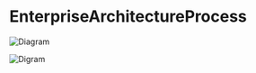 # EnterpriseArchitectureProcess

![Diagram](http://jrllamocap.github.io/EnterpriseArchitectureProcess/EA.drawio)

![Digram](https://viewer.diagrams.net/?highlight=0000ff&nav=1&title=EA.drawio#R7L1Zt6tIjjD6a%2FKxezFjHpmNmWfjl7uYwczz8Osv7H3G7cyq7K6sPNXf2j5n20hEiEChUEgKBfwG09XK936byU0Ul79BQLT%2BBjO%2FQRCEQtBv538g2t4xIAZ%2BwaR9Hn3BfUeY%2BR5%2FQQJfsFMexcNPBcemKce8%2FRkZNnUdh%2BNPOL%2Fvm%2BXnYklT%2FnzV1k%2FjF4QZ%2BuUr1s2jMfuCBQHg%2B4lrnKfZl0tf0C8nKv9r4S%2BIIfOjZvkBBbO%2FwXTfNOP7UbXScXly7ytf3utxf3D2W8P6uB7%2FTIWHbO7joG7y4Bc0bVK7Rzf%2FBb9Tmf1y%2BnLD5MM22C8tHrevbOibqY7ikxL4G0wtWT7GZuuH59nl6PkDl41V%2BeV02%2BT1%2BMZ3lDr%2BH82igf8GIPQ39CBFf8e8IPCPGPAj%2FEIEfEG8EIE%2Bwi9EXhEvROCP8Esd%2BAXxQgT5CL8QQV4QL0Re4Bci6AvihQj2EX4hgr0gXojgH%2BEXIq9VXjCXj%2FALkcsL4oUI8RF%2BIUK8IH4k8iadB%2FZHzAsC%2F4gBP8IvRMAXxAsR6CP8QuQV8UIE%2Fgi%2F1IFfEC9EkI%2FwCxHkBfFC5AV%2BIYK%2BIF6IYB%2FhFyLYC%2BKFCP4RfiHyWuUFc%2FkIvxC5vCBeiBAf4RcixAviA5E3UftJh37BvCDwjxjwI%2FxCBHxBvBCBPsIvRF4RL0Tgj%2FBLHfgF8UIE%2BQi%2FEEFeEC9EXuAXIugL4oUI9hF%2BIYK9IF6I4B%2FhFyKvVV4wl4%2FwC5HLC%2BKFCPERfiFCvCB%2BR4eCP2JeEPhHDPgRfiECviBeiEAf4Rcir4gXIvBH%2BKUO%2FIJ4IYJ8hF%2BIIC%2BIFyIv8AsR9AXxQgT7CL8QwV4QL0Twj%2FALkdcqL5jLR%2FiFyOUF8UKE%2BAi%2FECFeEN%2BJHP9hao77MT8se7LM0%2FqwTsfmtFuTph7NL4buabwOY98UMd2UTf9m%2BsLY2%2BcsmZflD%2FgEPf99ofAD%2Fv3zlfK7QwPiB%2FzF1D5aEa9%2FaMOD3zyDw6eKmyoe%2B%2B0o8qUC%2FNW7%2BOJO%2FRfxBV6%2B%2BybwV9ck%2B8EtAS9fkP4Xfyj9Rvu7y3AcfPEa%2FgceBPLiK8TR4UF9AZt%2BzJq0qf2S%2FY6lvnsTwAF9LyM1Z5e8dcMzHsftC%2Ff8aWx%2B9jDiNR%2FvZ%2FW3AfYOez%2BcY9YvtN%2BA7StQHzd8%2FxHw3mng6FfE94pv0NeaP3QlBH7ryvNG%2F3FHHnxppj6M%2FwH%2FLl%2BcWr9P4%2FEflDtE6Hclo49Lf8znnxvyl%2Fcy%2Bot7%2BV%2FuY%2FT%2FRB9ffmUfYy%2BxgIOuH%2Fmj%2F4s7H%2F9xiAP%2Fu%2B7%2FJ50f%2BUP2Lbzx%2B4r7b5UECP6VkoD%2Fyg4Hf%2Bzs%2F0b%2F3u7Gfk13I38w7f893X15Gfh8Pl6n4DMK%2BBkF%2FIwCfkYBP2I%2Bo4CfUcDfPqOAn1HAzyjgZxTwuw79vxkFrPIoenNg%2FpZA4A%2BRhX8pEIj8HAcEsdc44LeQ349xwK%2Fl%2FnIfgvgVLuNHR%2F27O%2FhjTO9b1OAfOIR%2Foc%2F3NcHlPzyi9zXB5sfUj%2Fo3Gv6NBMt8yIczaSd%2B%2B2rjo5fqMD%2Ba8EvjQP%2BDKNABaHGfH5yK%2B4%2BhAvA%2FMzL0p8UG%2FrViA76IzTXue7%2FKjzv2jxPT4EfHL1Ye90AF%2FXGUnkcHS86zTO6nR%2BFTlABK%2B6Xy9FOYCf7w%2BfXi9RdHov60eCH%2FauTxrSp5iMT2Q4EvwaDvlLUT8X0%2BI%2BAPExqCfhDVd4rfBfdb0%2F4FWYZeZNkkX2RyyPz2PJyqkgzHc3L%2FZkNIfhCXWjPkY96ctkTQjGNT%2FeFS4w9S2ExjmdeHdfE1a%2FGPVyD%2BJTvhha%2F47y0Y%2Fo12Agj%2F2knkr1gvRH%2FhUhKI%2F8lx%2FEeC8TdNE796Wfhf7uT%2F0aLwX24M%2FOle%2FrXGwC9eFobxv2Aw%2F1%2Fo5V%2B6Lgxiv7iX%2F%2B19%2FAZ9tOj%2BIzqe%2BKUdj7%2FYR0bcnuZO0%2BfNccI5bf5Xr%2FBzmfAj%2FLlM%2BLlM%2BBH%2BXCb8XCb8XCb8XCb8XCb8QYd%2BLhN%2BLhN%2BLhP%2BZeE%2F%2BOvm4y%2Fhv2%2Frhj%2BE%2F6Df2y%2Fwtdxf71O8Jhv%2B7FNozTD%2B16dj8elY%2FPbpWHw6Fp%2BOxadj8R3z6Vh8OhafjsWnY%2FHpWPynORbY1ySCX%2BdY%2FJIMxP%2BQFad%2FvpCE%2FIsLSb%2BftoN9yEP9JhZfSbwvhX2p9aGH%2F4IMnm%2FP1vpP2KmI%2F3v2Kv7di5N%2FXqawX7k4%2BZXwD4EEjiWtz5jBZ8zgM2bwGTP4iPmMGXzGDH77jBl8xgw%2BYwafMYPvOvQzZvD3xQzQDzED%2BOsWtB83LX4t87fEDCDoP8h9%2FIfO49%2B1Cw2C%2F6Tzd2qUX%2Bj8vT63%2BqUnv%2B7byau3R3z%2F2AP%2Fy%2F07b5TIof2%2BY%2BcL7eMa6XEfYZkfPB%2BPIz72%2B%2F8PhC7r8fffbZ3%2BewbUt4ekf30a4O8E4dDfGU%2F%2Fts09EPLSLecmvx93%2FX3spDeF9fXJ6tDP3fS1B6s1PZ8u%2F99J2SxhdnD4v8e4r%2FLaf9%2BN9Xs%2B%2Fb%2Fh2Yv4x1yKy%2B%2BoL%2FBvVV%2Fo%2FxX19VfumPxT8bCf9OVfqR%2Bxvyvg%2Bq9Jxuuz%2FGTm%2F6XBB%2F9OItPfPPheN0d8xh8%2F44%2Bf8cfP%2BONn%2FPEz%2FvgN8xl%2F%2FIw%2FfsYfP%2BOPn%2FHH%2F7j44%2B88C%2BVvjj%2B%2Bbob49CE%2BfYhPH%2BLTh%2Fj0IT59iG%2BYTx%2Fi04f49CE%2BfYhPH%2BI%2FzYdAvq7B%2FTofgvina64fn8Uq%2BXU0hOfyzv%2FhFaGXniCgP7ci9G9b%2Ff66%2Bv5h0e33uG%2B%2Bc59%2BPVvmw9tjdE8%2F0Py%2F3D8Y%2BrF%2FfsfbRv7W%2FgFf%2BPmfulz%2B%2FTnm4E%2BPMf%2B2VP6LH1YNQ39yGfzXPuP8azN%2FGJF0UycHUIevyu8zyvIR%2FoyyfEZZPsKfUZbPKMtnlOUzyvIZZflBh35GWT6jLJ9Rlr8syvJf3x4d8Y9yrf%2FW91vBv%2FS9FT87j99fiP1P3cf%2Fkff4u5nVf5tLifxJl%2FLXPnYAft3icMv71zekfzqTH%2BFPZ%2FLTmfwIfzqTn87kpzP56Ux%2BOpM%2F6NBPZ%2FLTmfx0Jv99ziT8eyuRf68zib44EX%2FVUm%2Fkj37gD%2FHft9D7jZ3%2FYBc69rdy99e%2Br%2Bx%2Fs877V2yB%2Ftsc9T%2F78rJf%2B4gI%2BHV%2FrnmMh9dx9uExEX%2FZsyH8r0CSr2e%2FfHtYxDlEf4PJdxDizsdDQHTuUKqxACKfNuTxUUw7Y%2B30OOL144sqaNI7fxekdezj4HZnS1Z3DKRWoUiD9sDJ8Ou8FMNdKaBmuAJWXrI0jatpy1NdK1ESRbrlEHnXWhrb%2Bqmw5HFp9eE3BPWo894vtEHw5HF%2F%2BsCspDdfLjPSVXlDjBUmpxPhqTZXaoXmG0vEmKen3EZe3NBrVdPXrlp4ETRdzn6DqJty0MWR%2B9n53HyJ41gCMSJEyEkmpZT3yAczXXOehBlYJBmPGm8rH8piJlAFCUK0wFqiZ%2BlMQpqpEl%2FUJa10ElafB%2BXsmdeUSlZZRlU8yx8YKmGutgmIpM6EVE0T8HInKKq4DgK0JHcy4ENyCJTuXuwe%2FDRle9lmU9ZuEKx2RWkyT1q%2BL9XTGAyJ74YWSTlZnh8kU8eprJYtNbNen92gwosTjIcz0UwdXtbnteZGYArdy20yeEE0OdIisOBop87MHX1TZEJWPGWifPtmelxn1tPBiWRPHOAahIbJomq5CmFVGMhe8Q1j8tphA3G2kTaUXaOuuPWYz4wq2Us6Wwpyp%2FDhUh%2B9RbGFLrCBwG%2BYsjwy%2BrZ42RZmgQkvR4WBF6KHE99RxeyHEA%2FXW6bKalHk17SlOKhCN9nUU71gBWE1WZm9UTQt2xlD0bqePjlBX9b0kSDpquBQ5qCPqN4nAjce1dE2r4QcOHj0Lrd5N2q5gYvbiv3lwkOO2Pgd0B6NC%2B43KhzDIuitNWTMdRC6bc9DCWIJWih4p%2FIeXBu3E8tTfoFOftIFCgWRHCLJQwUcQ9TkzeNSVkgqq4M6N9Y0hyF9b9lPrZY16956ScXIjDfDdTkHG%2BhVHXDQCyH%2FDm02fHUuSNncmrgIe6dE7Qt25wNsFOOlgTaCyu%2FW%2FWhxLJESKeeVV4rqc1ODfGYPbBV3nre5QlvHx%2FzEXYOnGeDAE1Z9OOND%2BFA71IBrGrc9EZMR7WHf7EC18EklsVm1fDq%2FOs593JpEEmusLQ2EaK3o%2Flibi%2BDe2KODgIxAmhva1%2BxAcRVxPzQdNWrj85AYaHa5xLpjh%2BaiGoW11agkn7kNSTxqr4Jk7%2BS6S2HE%2B7sOtu18NM8%2F%2Fpq%2BG2ceEqX26vSWCptf8BvrszzmzeaIwsrlLm%2BV13KTDgPNZXeJBilBwi0pv7t5kBlDshVmTss4x6WPuo45o6JxyCWl5Zdy3YSB0xPdfXZ6HlnhHQnojteOG%2BWeYaed5XesQzrc6K%2FGPLlifsnCimzA8v7oByjtvBwaQ0vClqEVQk5%2FVo%2BGXXYuyOEVS1yu5DN4T3a%2F2Q8uj2xYTYtvkN12mQH1YThTzlyJRDGoe4Np9PLewsmhn12YZ08lAZge3AIsxMx5e%2Bq3JT0krHWfd7bNsskxw5BHIezQtJR7QaNDVjndbUTdh3t2SwRshrGMu5%2B3mkowqELY3U43LHalYnP78ChdmggYwsDauE2qt87slR3q4gF9zFPWPRqs7b5fDwuYP4bk2XE11jR3P%2FEZhWUxZ%2BLh%2BYkExC5FqDdZkj0eZbg%2BOL6i7ZT30RMW3UEX6qKyN1rGcRtAb49JvOgVr5a6n4%2FOoddieSUz04kasFu5%2FVklp5K1EwwKiWcGtAx7G%2FXc4FgAPCcUZ%2BLooq0XAQazYq5Jsd%2B68dQgoASi9JOm8qNUHLtO8LyDD%2Fu2At4IbRVOXew%2Bp64s3Y0YHKqA3p%2FSrpuGau8XLvC0hKVhIbxD%2B7KlugA8c0KIqf25XCfdzTlYYD0%2F1%2FpQIrYu74DeD5H47tnnTIAWAXKTPcnbY9Ltzv47SFuCK52%2FXRYcaoaiG8P08znFVNrgWZny0ifgOXPWy2fTwameur7Mx1va3tqJA6E0zMyWCSNtRxeLUnCC5Dq3whtVPycHR2LCAekqpOVmdr%2FTncBud%2BQUAxw8pVzuiGuI9U6wHboDL8d1usJNbnt0WtJCiDWpcZMpMzgFQ72ajVpFx9GTe8atNRKaRQgYFCsRFlrMdYWTyKouXk4JLHkL6iJTXCS8i9rJP8S%2B8yB2yMwIqqDbwkP8fFQwu%2FaukFo3mdN7BTimKK6jK0xopiLCEzFaUTHKCX48lCxkAPCzo47ul%2FhNukCzmUgnA%2B%2FNbeCOX45cVgM9NO9xLT%2Fv49APEAohzqdQaQY2tygVn9qAC7IEHHpYhdzdNu69OD%2Fsu7MmJlnCPbofJTB5dq672SuGuPbdwzqaRcxlwdwWvzf7yZX2k21X1UBGHNPpUadUkKKmFrud0uwsdHmzGubkbMkTxKHzKh%2BqMOXgAQfRV3%2Bq02PWMMzi9kwh9zDATv011IfstVXTX9bnNmMPMFkdGGyd7L7DVpAPZIgIXsmy7GHGqSOsTC30hMZTecM8Q8Va%2FjxvW0oXk7KY05h6MkJ2CjeCXIfg5GZwx0cgUSgnTHKjsBuThQwPU6zyMezsTZRxwSYcKKy3EucSw7hIJl%2Fx8ilxuzcEnMdLhxpfg6vR%2BUipoXgYoJF9naACnhUbVcoOJyLnceqMow6n9EW18dUKSXq8tVMeoSg6pI7vRBO81xc7wrsJa%2Fy2TGLYeOPP2p%2Bkp53dVVQ67Sc%2F6UdDnfpeZg4%2B9ZNfJU8jmGP77OxRr1VaEji3vMcDJlsnK4anS%2BhreMoaQMg94B46g5HCSy1fysVcw%2B6kqmKddMyAFf4IdlFsc9lfWxS5FcDSHyOEgBroCmmHwQRc2Slvk3nWkAHkO%2F7RibVEigoePq7srk18LGOVd1Bk9GS%2BjaiPVG5N5I568ELF8StjA7wIGnHSP3HvGpftrnHrJe6HVaFnfT0FRd7xBo%2FUmOhvPO61cf0AGmoH9Qs6k8ZBuYX6w%2BKnipVaktsJM%2BQdT%2BO0aE25F%2FqWiOQIO%2Fh8zf20eDxapdKOKaYZISI8JKjgrdjcWZJb7rdgT0TqFJayVuhd3%2FqxLOArG4UskFhqYeEyk6WSXsdzrRFaIY2JGfKgklswZY3t6JUbSy2HQQOGhxLtOFkjFZuXpTCxdhQSlqPnoDEwCeq0kZIHIaC5eShwHiOHiG8J7z6JfMjeb5f7dUd2z21tYYMLOUrp2w0SL0FM%2Bef9VcIoZTdShRpyuhQFifr0SF9LJtZ38tacZvq02k%2FLAw20kbQlSNZC0nVQiICUL%2BfqtEgOweHS4XIKA1Wc8gPP052pTouK8pjiHLeDsdA%2BqaE5%2FaBOnkzPsXmkvL3z6NzdJ5Zi5Rs3Eta8VuzNZMl4Fk8lip52%2BCll7irSh%2BdE5W0dLlB7C2tBjM5pqEOe5P688xAJRpYgcUAyC0EgyJqESf7C%2BiZrr%2B5Y8Nc6VOsnHdTimjmk3aNUJiyBnuD%2B4SopZ4uOP2jT48s%2BQtfCD%2BcprfjqdOappwpl64JJcEmJB%2BHTBMBYsb%2BXhyRyckof9oLSlnWsn57DEl4ZnNP1Ama9ZthJjBbr5yrdVOQZamGzrHyKPuPThlAe8YM4VbRxSMHpdZGm7aiGiNKeIJze4d%2ByceG%2F0N8JR%2F3eqzO%2BIf96X%2FnySyImf%2FBChC%2FpDf8Bae5ftyf881AH9EtDHf9Zrz75v9d7%2F56Xo%2FzXtwdMfHxo3d%2F0dpSvl%2FsxBNZN%2FmHIAlVcBces%2FIfRsKkqyfB9v9D%2FMiD2g6Q001jmdUw3df09PPbviPQjHyP90Ktqhf%2FOUDQCvvSAUM%2Fny03fX3YaHTYrQLblwb7w4Go8nEsxECDUY5z231CfqUU%2FYz5Tiz5Tiz5Tiz5Tiz5Ti377TC36TC36TC36TC36rkM%2FU4v%2BeWoRiP01Dse3bSlf%2FA3wd%2FyN330L6teQz1%2FvcLwmEv0%2Flvvyh9ED7C%2BOHvzZN6EgfyAjf0%2FsB3l9EwrT%2B4ug%2FuuJLuV5gvLDIn0TkB%2FH2tvnD13%2F3898%2Bd0Xp3zIhXm28ZkMcxwRz%2BMLIUndLB43IyUp8ozQ6scvyZxnUjE1bYW5g5RpAY%2BbxdrHWfYoIuoBr4zhoi8kSY1BbWx2EdEClz3cnLwiKcmQlE7SOpmR5C3zYGXRHUq3yH%2F%2BIUaPfGsFyViSuz6Du%2Fwnav2jz1g87srzzOuh38hmz%2FB6A0747TIsCkdX6g0uTpgynj7PnYdUe8L0urlc6Z8w8H4%2B%2Fwqj73D9Ff4Not4xm8PdmLMu80aBqr%2FC0jucf4Wtd%2FjpX2%2FjeRS8wcYYXJ3n9zs4OU7KDxd17OWkf36RIXmVSTulriQrkAJJHXy3SV%2BnBvKqk5J%2BNJ4%2FepYHh8j9gYNvt7yWQem8XVpO3%2BlZKTWTB3u85fi9kmSsUxvJF%2BRjoZo3eiSZnvTDhSrPco%2F0PG%2BTj7frvfGNPLkgfL2OFrhf2k0CG7g%2FnvL25QzFsGfy1f0Uvff%2Fu5iezByOWtD1GxZv5m%2FH%2FnkH2iEYDFm%2By9hXYnN5fKsqcn7rP7WANqOzUnowa%2BxRz3Wa9OsprzvkWIpPXnhwTWVhxX4588Yp%2BlEdl9LE%2BjhW3KMUS5zoNgh5bvP0L0XfOuFWPQ6qly48jsHH8WWdMkKX4%2BLdb9mXkm9CQFaP6jjc2qMe4xwco7STkuhCShNWwI%2FXJxvioMcZ%2BFFI3vWzavPWqvN%2B7mcmSECy8iG%2BMnsMWIbS9ePX5ijduzJkeqXOtZllkGh9MZhVMFn9YrCG7F6p0OKoxmEN1hOM1L8aQHJdLxa3CYWQIcWVQpLr%2FIU6RekHxeWgmKYCkyE2a%2BjxNUP%2Btb%2BTOk1Sh8CmpxTJlHD8sjrLsPrZ8StJBm9Sk8rvmuiHz3F3DEWGNHkuh7Ek1ZwlGPK89Z8%2FBz88ltTP1TooPRi6HPQyknnr4Xj7JgMkL%2B2wmArxhEtze1hs3ALCQTSKvap1NRELIQCUCMAm8HwuXgHnKt9K3rQcwMdbxGpGBJdTMKJxJR681ThtcN0VWYgL%2BfHD3pibsiomIIpQhQRbG%2BjC49tZzd7pW4OjUjjCeNdjfHabiE6vnj%2FRuD5X%2FOmJE%2BCMgrHWfSGc6%2Fo%2F8UdYNwvBqFs4DW7W9vElxqGWAb6XEFTeilq1R7Y4oyf8A38PUd%2Fwy4WANA4gqL0a9sUyvnKL7i8XeGp5FWjCAXm5Q5KGHAVYItPxAfyqUMDyXpFmsgLsCm%2B3sm1PX6sdg%2FBhwxYF3o4LAjv5fkFmPUPqVIK75XMUuQj6UpMJ3pOSavvOnA9co%2Fi8PwvO1fErirPedASd92CbXEG7Sig3QhKt%2BcK%2FublqyrYi01O7zh7anIOPbqyRbIIAkcH4a4OCqyHugeLoVAi%2BXZdv97kl6FbyxThxvZn82sGuCl%2BmUzbKBhXuoHkw2OTNYV2z0WUT6Gu3BJLiBspw2bhsfSMoKrGv3AnimBQZuIxus6b19YVZ3ssXHnq7EKZewNOhlQCPqcuxicMp3YmF%2FKc0Hf4BzHMIaGFSnQvVSZws2nsl%2FuAcoJXjBeA0iTGAZo1jAGKJOLz2elZ865GxrHqlguIHvSBvV%2BT4WeH7N9ZT3VPGbAaezhSDSdvjRJs15PrWBErR587XOoap4MrU2aOEKeJDRh19SP7Uckn70HLpaLl7tPyYaeboeSmSCvup7dxeY0ZEPKv6zBhJQ7SfgDMPJPwuRyZ4QYPHIfBjsGPAyF%2FPfvdm3iqB0T3LNmTXH13O3KYz%2B8HU9uhou%2FImylSFPTa4mdKjmwuo6sPE5u7wD8JtvqW%2FcBqPbF0HXcuEgx9V1Uh46HsY401W5ABqstkQeuZs9CVKwop2wwatxs76W1AkxfMC33d8f5MzaTQD63FRe9K8GPtObdH3i13hhoumuGwp7h7dHWw%2Fl84fV5fiRHIkdGJfotRXiT5s71NMPNHehGVZdN8skbcrlfkFvh5XerdFbhh1pi7M9WqcCbKNcSaa6ua3sShPInxwQkX34PHYRcDmi2lp%2B%2BM8HWHKujcEbO5FJPR5jRDo6DibO9C89zYcpXE9UxakPXwTg0N2Gzipc58t%2BfSHSwSzIXQuxAfeMN4wxId73gS9OD4KnFnMenLfoWPABlEf1il6B6f%2BkjwMqlbe52SqhAVc4tCJqS%2FkqQGym7U%2BvDxJb1qqWu%2FjW748NY5py9tF3x6soiRSBIcVdAxj%2FyoFIwlwBD0neTvql3Mq5%2B%2FwCpqZKyKdJJ3jpIeeaMJHSqf6QEjW8KHM6IQla6E%2BM9MuQn5aGRteRCd3qZO3t1iop7mGsDHqLGDJnLfhST%2FO7OzSnamCqMY9PW%2BSVLRqdjrChTTNqAj%2BuCUxugKPwEKLw3%2Fg3qwET8Z3uAoN8FpC3qFktfCUSwjBFQ4dD5m833vkxtR3e3oQs5TxyXTWUupWO5M6Ct99ntk83ZtO58sJCxN4Sz3YO64fpacIJS64nsb%2F%2B2ypqtETQc27bpfA%2BwjI9msfrZZoRAgzIL4nR%2B1JTOnb6%2B9coZ78H6%2BQEfFJ33u7XfJ6VddL2EqNaL7J%2F6DpHfiIjIqXRDzWytMDCzL5q9qBpiKEMaP1ZQl7M7hJP0bbU8MkIvWMDlOPOuQDJYI7l73RI8MQv65bcQxY6eh%2BCr%2B4tHvm0Tx278FqiVBlhImitdTr73x6u4mpwP7XtxAJrWYHXUVf2mM2V5qH6h5z4QINtHacJggZzR5SPo4LGCdvLdSLeQ9SvCkez9PMjqxCjSIWdN0zzWZ4dxsuilVyeT89gNQh0nOzwZnYKgWedX8IN28hBSiNjI5jAmd5dOesA7c8CeJMPdL1MYtPYk0jXSjl7TKpanud0La%2BgdRpyZxzm%2F6EwQuEw1Z93%2B6clYWOyq02ch4GiKgYG7VHwqlv2jKcFcKgQucc1CseqyGW6KfIIPhp9FD36OAyP%2FemOmt4Twc%2FmBRf1fqM1VaM5%2FCQtZflTfdS1J4f2reDQInDQtU%2F5PlwI9vrvSbATME%2BUnif2aVRo0ZIOPhEf%2FFZKKc30XZy%2B8AeDolET%2BtZSdwi8hP4zsLNz80gpuHCq0jVHKbE8lUBCWqob%2BFyiZiWtwC1EvHT0wLH2ADPNOUotOIfTRO5ggFpQprT3OOfe2qu389q1xHpuAh78ocdthPCCsVTeu6aSEkluL82qkxmJMctD%2FXxNoz1EUu1n6wumq0AudYUprMtwwUZy9ZMqC70jfShWTjXy7lpus3vdRhY3dYzycycANgHo3i4BSD5Y%2FO%2B3oH6QHFSJ2AHfuwaA0pmP8G1ift3DrTh%2B3hJUI28BXzxtEtcaBX8cN39O69XGUoMkQyf80WJ4irkwKHKqNHMX%2BdvF%2Fninx2WenfoZ4pc5MOrPq31b3Y4e1jv3PGz6BRpsJlsc5ahH97pJlhsfju9F%2F8w8E%2Fr%2FfAxJHvimKYNG80vTVAs7zgYG%2BLs7HmHLd00iN26Om5h4nblJKP58AszJbBAvN4xYl3HaQearaofcuao6qQ%2BIPjOY36xscAuyl07ruMGdzSzQl1S1LDoxFiPGQreTutNGwFNYM50uFIsXLcTpCQBPTTAOXqTpLkxd97ARDkWQKR9LgTNy4UP%2BkBjPm6ig8miaeeFZI5qK4kBb9omovfAoZBSLKOrzcZiXTP3447cHtg4Ue80zSTa9rTaM%2BLO1xe3KPbZXTMoL634Cl7cYPVpW0bFxDMetWqVijDI22iWPZFmZiFRwmDuz9AuaeYKspoveBGQWbYN%2BnBg%2BPhhQ%2F2DHwsw6%2FC40w3ZZoOau2sc2KUv24u1SoCOO3BduYU8ojTEsopkRTTBMcWFvsi5AZwT4DO1EwJtUU1SxyQJDGO92rJ3O4dsRyvXM3vyqVyel0whQPwOQ4B8hpkA9AqXpzTZWitcL4%2F5MIPsMwUdI3oc93khQZvT7aKe8BRb34oELHwI6XEZndTCtMa2HhY5YGDOnGd40zalc0LluArGizHazEB1jT2n9b7UTgxx4g%2F6BMVMl6H3L9MemD1s9%2BaiIXtydoBwTgIHDXee93aOxMqBQh%2BygprW2uYrmcdBpk9gjT60x8m5R4jkhHLeKXreggGfLWcsAhAR%2F8wCDwEZXUr86MkVtwwLrMxhxPHePN1Qm0PYr8X6cwpyCePckEJaNmkqRWu2Iu7Vdx4qtqLeca%2F4Wrg5ZzXZ9J2JBWVV26CxwB7RBDssCBpKZFv344jm4OQBJQIVdtxxU6fOMDlnZuvSr9Qrlj4981JmGbpa%2FQywsa2eKcyj1EeqYCLpmukrb9DT9UZ2XTjPIsjG2lunb7GI9mfKHaWVQRnclnvNoLaIhOEtCR0Jhms%2Fvl7R57TZN8wO8NaJxNSU2Gdw8%2B5tfrQmGGwjCaMz%2FTZqq0IMw6tvbvtQ0nEnLvp6twr8xvqrfgjNmIiZizN8HAlx0DZ2EtYPtQzbmmO4SFeGeo2pXT6KUNdzH9RZSK%2Bkgr2ND6WLQxMAzEtLnKEB2gi9UsFFy8LNe2Xypaw9ChFOYu0CWRfcXM90VuEKWeidnW%2BXRIRbyFpm2d8b51QHwAMF5iCMWqFIag1nNolhxDkyh6cJKio93wSvI0aiFYLWDDEumHvWhWurHFfXadsVIhqgI844wnhw5NtPY1Q7w28OJ4vJnava1ncEJw8CF2llO4ibNBwcd7NZrEnGWxm1cv%2F9R8yfgY1BCNDTBwMwvRxR%2B1JLfEboLW031lPi%2FZvuqcMxO3DUlRal%2BPoIvGCdFWUWigWkVcQW4cDjFMuMkEoFRwLicUVGH2h1GKn07TFsTFlAcczleh8NGYtnTBF6lXzfhtMSI6jltNXXWTqjL7LPBR1lLLR96oZy9jJN3K8xl56ulWKqz2rGb%2BWcSSsdO5V6kcjnxa%2BoANnHAoJXBvmpvHVJfMSInpukKuIYiYNQl4%2FnTC%2FnWOUbs8JKZoR8D9qZuyQu%2BXeSOe0dNg9QuocLmbGXXo4Ql7oiICuvm37qpnjf6MOc%2F4Fc%2FXTV5twBAEzrblxo7m6Oo1M22x6M1SKzIf4AJNHHNyOUeWUz5lmQI9VI86ekoHeuCYxbCUvJcmhRS73ND2eIcGj0PRXLYlrmsaKnhCeha9lDuV1HP5jviYijr193ZQpy875JSGbRVGcpPRxd%2Brl8%2BWptqA9dX7eyUyMEqzdbjPdIg%2FSehQY20SwCIjXbuudAxo8euna6UXLaKJgQ%2FFSvg7mNYiEtk0CoUGblCOIIPe%2FaDLqFVq5ZOqJZzb415x4zAzP505i5GqanKuu1aXIVKApq9WA2TvMGzgAgJUusbO3M5VZ%2BDPR2DR98ewUpr3%2BIZlZToHdn%2FUF2gNYTAr2LzJF2WuXpCKsqgNyM66zZRkqjQ0%2BXy4bCtvmLdtxImy73zadJjydo5ypPgH4q6TUNjWbVc1pk8opPzMJA8FFbezw65ER5z4pXy8No4PP87nNPqkrsSVEmN84hx8Z59tau7TpjqrCO8jQBO8tJbX71LMuSLGe%2Bq%2FSzb0NXi0tDEfNNslGOA2NVGe867wCHG%2Fd8BqAvKrPpeRUhZGKQrTYAsSLcze820MbqJE3qAkPptkAu32wg6rCBji%2FbECjBEixy5awbpZeCLjxlQOd5ajAMI7TlMwZONAcJ9oxkHgAZ26QFdBqDwhe5s2gDrdpQTa%2BZPgoG6sNs0nJBLgH509frDYCu%2BnVpL7dr6beyVlvL3qTPnrhe2Uu72Q6TedjGN4j9xBs0LMRj8DvKgVurVqhz1WJq9AEGnm%2FhwCjkjVxetYgLH7I4hYpAYOIwTA%2BOBfpABH3I1MPkiqnYULw5xYq5Kiy0wWKa%2Bo%2Bx9NMRTO%2B3pH3g0Q3c%2FBbhs%2BARFMbBWmgb3Qu9SMMTi5HUjaIClFjACiR%2FGl2nn1iEiM2dMio%2FYBHq7hca3I%2FmFQehliEw3D59akLKbaph2cezgMdjIkMiX9gAJAgedTxug1VJZnBNlZjbrz6ciOtxUZW4Gxz%2FuNN5oQuNfW7R4S5kxYNIcFlUG6NAsWq9nUVPNQbTSEwVmjRfSDQb4zNaJjMl0jILmxIp%2F9g6XosaDo3e5n1Z6RcYTcPpEB7BaZ4C6mSXGFa1cT8nfFL1gns2r%2Bsu60%2FothPYUqqMckAjfypQwLKpGuiZXl%2Fjd8%2FnXnlDTbk9U27pVY6WvHzawOGZTf4CHQMZDyLKxa3TcIH9BHQFCMIS%2F6qDgcXzumIOPO%2BhldDXpD9SJT3Lq4rsKsYJWZQ2HS8YAnsdJ8FQeFuRWxvlB2nSLmSRrLs0PJbRvi7nnsa9hGUke0q2aYa7y51zvw63ANKee8%2BIU1v7xvY8xjXtWcL1KtVnEPa08JzDm00upHpPYJ4otqvuBDof65JO2g%2FG3LJsqPqcXTaOcXmYxxNP0y9TggQJ6jQh4oCzwtexkmxNYovnZtDT5Gqc%2BN7RmihfLFzWZNkMXf4BsqiTq2hpKS7vEWWfCEAy18%2F7ZbqC9IyGWsfdlLPzInXCVVtysv2xME7ObZ693TsfwwZtqp6hEGcADAKP%2B2lhkSBZhIaThXysPUH%2BmM%2B3VPHOHb5UCXojXIJrdPEtEESMc5fl2q2PcyNl7163Q2DfI6M9N12mSZufZhSzcXLxB72A0J3oqE2N9C1YSaj%2BWOTRKlDmAVYV7rgsVQgvY6GLb9gXksrt6wXb1Q1SYcW9lmERz35mIMMYuTM9WKi8KFEWVO6hB%2FjqMu6MkGAgEgWVqClTC6iIYa6dr2%2FTXX0yQS3g7ShBhXywxce1c0o5hQr7s4dmx%2FE6MOSTXHFRfS6qt2d6OwUTGv4PDjoVyJ6q37erih5ieT803Dad%2B53qa09YMewiVgYqLIo1rZsHvtvH0QOEMkILrZ6sAPCcxCAAFtLa58bWTyeuviunqskEDqq6OGohqEJtuzeUUXL6uNWWS9LgHWEyB90vtWVq66BVeMIP3wDDRxfHeJfuHhgilYUPDouegUDVQZ5V2105Cig4Y7%2FdYGtDb8UTGfxqtSNhtYt9q5Wd4GnjUNPsDbiEmMVlaNmGRqo9TTi8XcAzTCmB9MkyDsuMCaHQzPJKUuPr1Ysdv1jpU49cxdyMb2jy7lKzJKMbh99MU6TAH1Mh830FjKXJhWQpgzUFSs5khqPsjHSE54327jzFMceccuNXO7wu%2Bpf10jcPO2Upbbk%2B2JRGM6jb9uQcGC1TRlpq0dgsdwiU2YR8XSstv0%2FnLuzvB%2BwOLPVasU78sNaZiSLtaTGOU9aqMrukboTJY9bGIcd2%2F5aPdbgJUXW9PqPHPEA1zFsRNbKzu08xK8%2FjTGNMEhQQWN22gdIej1O7qqoUOrkb4NG4Bv5gMv5NHaj743QdZRIGn76mNZ6Vu17t56hcQagGhaV9v3kQ3GYlwWChyQxt9TCkZhVzvyp38WLO48P175K03nK3si1aNqP0DOGWGeV2t86%2Fy%2F16jnm4fLThMLMVfy3mhgbQQ%2B52zqgtefInTMkzuqzpigX8h4DQavt4bs%2FO9S4NVlaa%2BAZn0bWy8%2Fehyt1Ey8P52mrLWkmit%2BZL7m2nFbqGIYcvl7I3L1bdsx0nAA2Mi8%2B9EnzuPhZJzEgPN2ZVVQxdp0Nw8QyQmqdnDF81%2B%2ByxnQbukBRkgcu1iL5crtUyhHE17vwgPx%2FAjDmnT4SgWE2oceZLOJ9b%2FDDUzY3kdgZv41DcVyg6zd7yXACY1PiMfFn1MdoO3OJFkpS6Kktm%2BiR0%2FfQsnyg2tqcCbM8G4M%2B6SwB0k4zEs1vYNJfLaDvg7pY80MpvK2D%2BbY84HDWDAOlk6Bovz6h8Ix5nqg8Ked%2Bv1u0yNgDUgp5ex14J2YOS0V5n7w3gsfjOF%2Fdz5mTef2UbewB9zOIruy1XaMvfOIyWzdzz%2FmHP7sIFqUuvzZJ%2BFBXR5SsH15FBacUns7ex69RtCecbwuVsR2c565inY4w94b03Elce8p6RBcKrkloirAFVXXnB2MNAMyVabGVYzXm3tI4ZctNGGqB8szh3Q26uU1LvBIrxgmqd8KU%2Bdhd9qkPh6tZeZKW02dKYws7hqJW%2BRYh2mFx5a0KF8eQvAeVL2Aps8H4uKjV5bGUVd%2B7LjKZ7FIKNaV2Xw33htfSwdOTTMqklG49AJVXzhkLBuL0N8sIh7RL794dpeQQLCr2OQlRoXE4XZ6u07BQHexnL9XCyhg64g8%2BmsJE2u%2Fbc3cgqC0U755Z74dSHAjlOu0M7JpL2%2FOXx4B0TSEWklnVa4k%2FP3WWY%2BgFfxZEjvLwQVku4NH0fj%2BIFpPF8wOdQtYOB8C5vi%2FskVzX43T8saccHiiGR7lVzD506xLPtGdX99VyM4LDdRmdy0VSaNLyTs4B7p9OLPL5RrD9QLB%2BB1C2pTnnu1XDRxL1m5e8R3YDy6R5zyzxk6NBo%2FJUHlV7kQrkUqmKYOHpc9%2F1yTJN5nYdDKVPokGwyYVTkBX2oyIMVRJASDtqKQFNFz9Y5f8wMqCueCgSSBefqyvuedOrwqM%2FNyHbk7W%2FLL81hUMcBofuZHAKi7fDo1rotNRUreGI%2BFDPAp3yBsWfPP9AZZArogkiic8wfo%2Bc77ptGaVb7IWx71U%2B1mCVn0Mk37b4FMWJJaehBlBJGZ7Zld5N7z5xSn9NkaOP7KS0zXfFVMd6WFmJ3SahYzzEUs0MfMec6Z%2BzpVFdLiUYBNoie55lLTdcPTRYSK3OF2g9R6XyuA6G%2BF4aA%2FiYlIJ4xlukWiI3r7%2B1T7VDELQ3J1vHQ3eIaCEc7cYXmJKXIb36ZHlMyKQXRYUsjriutsn14pxbTM8%2FbMLiYLSFXTxn6SClo%2FnBL8DZrS0Yf0uRRkPmaQaW51zR8zFW0ljo0Zsgtck%2FNYantlnrq6qV9%2B0rNJ3q5ZYpSMUvGCdrTYSLVM5aZJPkm0L7Nq8WZw0ORS3gAP2aWsGcOisHmbC4zNzI0yFV3bhlFyamwH3NqSRlhwxuNL67IocyLzKS%2F%2BWuHp3fGkch%2BN5Obf5gsyzFJXTZgs6neu6awxE2uDUtiUObgcF38SKTB245yLeonVCehmnNxejp0kYFLGpA3n1QXrOZg3YFrXiBcZ5exFHr08%2FA%2Fucy9OrKwgVHq06rEr013u02DXaQjlfCMDwgbF%2BXT4XEjq7vL4M2GPQk2HAXiGgkZ7y3IkJXdO4x%2BS2vnZEl1qNfWJ%2BXS7QJcdD1SEULb6P24OXOJqaJ2gVHUdSPubGyk3XzYfQqUOKoCsk4%2BrKlgFSKgrpfVbtYbVtNFRTEBdGlmrcI5AHmbEu6OF2m71jgRjYb1LGIjU15irEO5BTsX5E3NQULN0gArVHA9lrUWfM7BcvE0dyojAdLfia9vxM2pkPSeHo2UXN0QSu8qM3i1ziMr0hqQpTwcdHxoFXjq1MC1%2FhBw4iC0L4KGKkJ8S4OKeyrt1V%2FcYqU6AtEfmT%2F5dz%2BSKCjVyd7M7mm8loJTmx6P4ssAOG7od8LIPxQg1tRF75chUmQCyAOvcuwi324FbOC5SMBw0DCAJXdNQQMzMvUw6%2BDzBN%2Fj3TcuoWKOvHd3vpTsyvgpx6x3TDk0roXG%2FQxD4lHK%2BIYcMwL%2FYEEoRvI5IiDcZKq7snCSmsrOVT3U5MrFOD5CdFYzN1cRtgzuq0MpfyWy4SBTFliaRXCz9PApszS%2BRaG%2B9XeownPn4cg%2BdnsEixtuoTRlieeh13xeZyHCmwuniGYjXn1xsi8u%2B%2FTXcBIyuFXH%2BO7Pq88PHRFcOmBWspLJgMN8Pzw0n0e%2FPD5oGPfsVM2PoGbOxc0NVq8wUeZYLOYXA8KMkseKpzcROujImJUHGxmQtVPahFOZW53j5nOxZxvTnGJmedGhD0mnV%2B7G0lt9cpBoZglUqYeAs3BBQk%2B1l2Y6kGbtueyT89j3ZsOxwoaTTtoMqH3cs%2FhUxLYoypBqd9xob34qmh5rZcVs1JgOob6AjCHm4w9HuLixB0fSqB6TBVQbpZh5lly1Radx8%2B1ZimpZWzlAC6wDbW3kHV0xvUUYGvu2PzZ8KYC6Suj%2BKM8Llfpm3bANx0U9P0MO08%2FyUWExGsxlSNpjhBYZFrOQW6xXu94k%2BKBlvMU%2BJLPmDauNH%2Frj%2BI5uPVEf1jhaVwqUd9AUosb0oCoWwwC8dEMAk%2BejBbpoSi63QOENzLfD%2Bt5AOn2iWxf7Rye7Ysnf1Hg0L7p33PxQYrWFPQQufzZVpJ61uGu%2BWVDbNyrAWS55KFKq2m8X6OOfiV%2Bfz7LJVKLdrXGzQ45qRaC84Yyz3X1OVBdl83gx3QqNVHBn3K8SGR4XkVw7AcDySiiP0x61voGbp9IpUCKZaY2cMyCU5pW1ORjuBl4qzUnPNIxjQlpVCshy%2FI5cx%2B6hPsjx8GpawRQ3nTA5agIPZ8fvH2XcLYwBOk5BbncPoCd4b1WshKGObcB9ZW%2BL0K4d4stF79r7qiHgs5%2FzObmQh33S8huhq4%2FaTNbD7oX4PoouDv7Wv26PdEYWFyrxsOWhv7P%2BCMLrfX5by%2FLnvOU5rMRYWrU1RQeDrzTBhDNlCWjx1g274mryolVzNoYj%2FdtaEj3eV%2FtJXzJhLwt1BQwmNdfqrjnqOZBF4i3u1B%2BzhrDM8oCe63kcJUvmbf29EsJtlNprJlrNnrdfm74wX5rONpgauVemzIEn0unNY%2FGGw81gjb48VG0ulkB%2F8fjpVHGWB55JCyJ3Qy8OdTVkzK%2Fja5vWTT305uinpQCMrCVYD84S4rDoAV%2B0WH7ILVKZrbk49W7b6cXhWnetwDVW23V0a0aOZeHVlRj34Lx7KzxfsMoBsDInhPJncXp4M6M2B%2B7dFlV5j4zR1VEfnYsu1uBQU3B6klhQvSVwVujbM8Ha%2Fwm2U9GFGe1jRsbUTgYtKmUCR%2B06mCCbCnSMq3P0a%2BOKYqAC4ENvDMpr1EA%2FZgisZYbHVMRrmpFp8eg2C8geEidmZN7larscv814w4yRn%2BAVUuVr76xX%2B4y3zdTaElJ6xxuLEJzQAAUF0FYNsGFhrgV88ycBy3lMAZipnbJ4orTWOuuSSdCcAWTDisZLBNzrbTUbXeia017LaLboJAoh0ha%2F3PNS7vW2kVgoBW0jRtRVaZ2GsR%2Bg79w7cyDTUQrtApuqLpdWUubwpmnBY1Kk2Uw0Go7IjZvTU%2B3KqYNYCRNgt0UD5oB%2BMwmP0Fdj9Wej8x8T4LBGiNGiOoS7Wdd8B6GHlZKaXJIDdugpT92mmaXJ57Rgaw9wLrbSG%2BIhrFCHtelIOjnMdaLmdHIZMzYgWrlKsU7CTaC4MDYqDYF59H2pMSjVqLBvI8z5FKYCNUG2t5DRSGLPf5g0yEEMMm5UUGFHA8ZJl8LqnJ0AAKu9i%2Fv2iL%2BbZOfjPQe55bnW8%2F2r5Ug3%2BttuCN3mqeXHTGPWIGl2kW3O0HluTR%2FXhaUpvQmuFBJd1x%2BtxLNThKixaSftlb05TR%2FOuyKyxsCICPYIxp%2F%2Bvn7NDlkaAQ0ne3Tj57S3FmKZ14dToYCrVRlbPDSrOVzizuKIkHPvHHxL4rKdkUNO6Q2ZUAZ3PP%2F0JOmzGCEEktvaEXpG%2F7C%2Bt8dud6MyG11vte0MvLsNFyFrM46aDqZlZ6PYEGKhsWdPHyYjBOlYFIOmiL7dMFIg9Foz62tzJhdFs8e06DmNClEmKdEYlOsGqhtxhgpKsRe3uRGaTb7ZNwk4zUng7l9YqDtaTq7%2BolVMGudIjXOLX3fpKlv%2BjddkoMOTq4SpeMLcbIYp%2FEBBbodZkpdOOSamkRV9Wo71FBVPRL0ucUUoZ%2B7v1ZtoVXXPR4Bw2bOvJ4gRLgh2OFIuSGgSbw7P57Od63wcFKMFtvYOcsc3n6XpoFCz4FilP7gXvgiu%2FnXNXZtWS%2FGYQd0zHN5jxxdIJGc26kwk5%2BMs5%2FNBa%2FdvJxcqsdqDNQ8sHBlgafkeqrMh6uBjEtO7WoDjxEJry7skLTRl%2FX1ny3k2biO25U0uBNe6UC0jIp8Rqohdt01r2q3kqdkvM8Ii0nw7I2Wi6EGCbfBsQ1njbeKXsgXvazVtEXC%2BL4k7c3JOr66szpI34I7sblYUy4WY4vuyBxJsJcmpNufL9a2ICF8lBNVkiB31Doqfwxwpb7MH9VbofhTSId7hYcDNgeIyXO2kD5TvVJ7mwyYLiLeKk%2BuxC9I7NhAV3s4H5%2BazTHmY2UcJmjWPM%2FMtm%2BXDK2ilAX6%2FEPxuHu7yCJI3idA90xwUpF4zdBxVCgq079fCpcikbsk2QNCVwhN%2Bw72r8hxwJTqjeMFF8UwCQoxgwPSbLGEQ7tXKE5EoKTNFFB8ujcAHljGnx3gF3dGyCqnkppYsZpvasEO4M7cFUhQKzMWiHjnhC51Km%2FeYULG8f5BDfI7ldAJcrKAtmgCnVBO3MzZnXuHRqcrnlpyp0bHSzqRnFA68EuAPfwDCyOLdvdi1PndJ38bNCApsiWrYAjUGeV%2BqWs2X9CLfwkq5C%2B3QFlq5WrDvy1sfpxTiGkveUr1LLTxhBB1rmvgoWm9LWdJIigvbG%2BRwgbFYFo%2B59MDW77KQkGS5yjt%2Biq5q%2BdV%2BVbTTSningcH4vDlLxUDQU7NDGLkY9sOaQdTuhv7kaxwgq8I3A%2BX6fLBWAVO4bSKe%2FAovBkl09kW5BKokz5RLsmF0vy%2BnfhMdqlTxex0ixqSrFgIZCDSVfFDozzIREf%2BsLqprNvJn9ov5QPn5yUI%2Bqr1JMY%2BvdQjIhxTgusFIzj7DoUIVBYSN5LlKNoq0S6aMtIxyqngQmjUPDlZSRLEUg6A2%2FnFoQvk0J8cHVyD46W8kjP64aZr%2BzObn45gNUaaJVZy1lO1MvO2IVbhdGPldGHlhyPgzUzZK6wWQEvGG81x4iMRYwg0Fo8yaDCoLnnmBlN3uAbQ3pL%2Fgu%2B8P%2B0KRrMn6thc%2BIErLGheqC4TmcGdyknJu32cTlV4QwJEmU1NiAofHsBjjKVgVN0gnzWkoj701InlnBROHXabq2RiTxXWLhxqpOKTo8bo65nGBdKPBAye95iIvujyT0%2Be4JbQJpMTUAz2DDVTszm%2FRxdWZuLpkXDRbg%2BAU2pGZ4xKBn0S%2FhR2XHqO1uCcnGac1z9W9IukuHlm6ZM%2FAOTKNhFf7pooO1myiuSBF2Jn5bCRMwJQ3%2BKriK76cGaKND6pFLUIXvO%2BTgsTmMUxJgTQSr0ThlQsl%2BoL7pnmlC2PfcDzpE6ID79rgXJD78%2Fm4Tg1JyswyTC61e%2FckIM7lxtHtUCKfa%2FoyIu5cLRcvlgIrJcozJYk7o7m4002J16PLfEPkelHhdYErUebZbJpg7F2meufMe1vvexadykpcOI8%2BFxcNL3sQbgS%2B0JoQspe67TLU58Td3u%2FvrSGl7wXO6sffDXWBrOPMQ0uiuHbcE%2FLlnhSgf3gYnabpcgGrOFn3u0oO2ckpU7gDGX7uEtihyfS3FFk9eNGGc9HYOLqd3SDkoalQoahiwvv32yKaIPGcZitgxG5c3dtcoQrwCM7lIzdraVPYFGSXKXGiDHZ8C8YTy%2BSKj34CGlKQyIkkI5QT8lwv96vFCIXKRzqu4%2FNqj8of%2FbcEbElOq%2F8ZWAypOhDOy%2BXIwVOzgs2iZZ1b%2FdH%2FNgC8rV5d5pkl4D7pKe0szZMPEwesi9gAp3lggFm7uNcu7CfORszembn%2BmGaLuIAcVdIdZpDpiyvSAMDXlphJPS4QV32BSJHjeQg80%2B82VeWrIssOahZgc57kDsXu%2BQk%2BXLnrVUtO9jyuTc1KgRTjHAgzqDTjLEFjl%2FkybaE9DARqeQt8h4wRERd3DEMiHPEBeDKV70Tz8yS9BwFNplyQevIMj2zE8lTu5MlwpY6TT%2F%2FCg7mtX3akkkYr4QfFLGZdw01hKW7nHP6oAEo%2F%2FH8nCNanjGBO1hwOhHEdbkFv0oSmbacVtSlVouheIrmZ1SmoH6fCjfEdMRz%2B%2F%2Faua8lxHNl%2BTUfsfegJOtE80huJ3kjUG0nRSvSSSOrrL6Gq6i430z3bpmZ3yejqEAHQAYlEnpMAcrNbl4KHYRejd3x0jDDxyEyev3Jnu5LBxVlIbJ1ESU%2BjD2C%2BjbdXpHvdbMiSmntxy%2FP4tXElegbLQBQ4KFfW6PoEGw7jluMBl9BmrW%2BlYzpLDFRjF80KdFlCWgOi6zxInIyR53EZ1Wtrho8if%2BXQlQ3VhY7RMEU3wC187wfMDmFP%2Fjim3apzKPekEWnEIZ2%2BapWYArZz6DzYwxzgXme9cF85yXC3L0eBNbSiq%2FI6IZzbm2N%2FltWnQ18b3cvcq86rzw9tbv1n2fP79errQwce1y9FsuObAqpqGCRNPhygJbl3j4c5oMZ86OTwdJic4zimbT6eroAZM5dYfylAGPeDZZ%2BKQIlhbOqnswG%2BPhQop8ckSLga4pfLv%2BRfq%2BHpmkRn07f51858KDD3t%2FTN9WAEvF7bxxeljs9KQI%2FvrO%2Fnm1xL%2B%2BFDBvpricG7zBnXczLnX6uHAumzO9wMcO9EAtdfr5cJ3HR6dnmSgZxLB99vcC1Bnv81e9XeL%2ByuxPXhKEDFPt5%2Frl7gOzfApZfIEMn%2BAn525vjwhqj08PaGBJKz5P610l2HEwR2DKJ7%2Bz4IyXQlCGL1IHSjQ4CTDXYXo%2Bf5u%2Bf520n%2Bi3y8uk33658k7O0dqtutTsErPORXIL96EMUQZM93noDM6iY2HzcUXIND4Pf9J7gVMJ%2FAZxgc8fYAOzMP9KPkFkBOzQeb8G%2F9a7%2FI9nys7nJjXF8cfZUYTwdxl6EXBS7GYzM8HJubTb8ocgkf%2FL3PO%2FNA8rVqOI8fArSZcHtzTHikzDVVtTT6oqOD%2BXgND9B6Kq%2Fvc%2FHMp1XdcxrDZ%2Br8BqYnZFEgjsNBnK0d2jQNKfv0ag4ev67zQfdEX1Q1Bd%2B05mrGvitJrbLTeqSMSyru6tmUnSspXR8KPNzbUXZ0JpzgdWvWj%2FRQNIbFbxkwuY9mxjHPmo4%2B1OKQUYmXIrx7UHzpbI7FLs19x9nQAnwtiUQxd8xu3NHVVt50ifDQDIHCj9WWSXdrWi8AEBUKWs0SwvKFglq3zLCf7QH7pgEb8xQIx9DMI9G6tgzvOiTOJuvwdq%2Flk5Fpo5Wv5YbmSx5iptBom03R0znH3I46suVw7uwbtQ4DZ2dK3M%2BlrSLPRkMdyJhmM5OzaXil0As2p09VgqFTW%2B4N3yfc0VEHOdrfJSZoBZ67K5fbtTLnKrN7yws536Xkw9Fy8zH1DE7C0cBlbh7xkH6dMU7SrxkQoYNl2b3JnNOWyvp1fNRR3JoxOZKJqjvU%2FUnATy28P2uZA41IzXs8a%2BfUDT7Ex%2BJIehmc3QLdzFl2rI9KGtWqpbr0JivyQBEMhI%2BKk4GTR3w2pKRbKqijcZM5YQLKAViH9nCtN8DtmdYcyZylNVt6F%2FlssofBh%2FI1GPEust5FTYVxW81HhVSu9CE2GjmOHAbYd1YXJwhsntKQPxR%2Bzh4YY23IwATF94JQYZK9ZjJfa%2FtpP4mBnut2ZaoOvd9WRFkoUjYYUkNnWznv5gwkLy2TGf3z0SmH0Iu2G9pHTyy33g%2BsyKiMpQ8Xjtmu%2Bd7yPQHNtOqya2swB8D2kc0etAEdmM1py3K5eaVWCTGpg0Nn%2FiYZRyTP5R2Hw3SajRbNHQdLr8eM3wHDJdUROt2pZKI%2FcBw%2BME%2B3rNyrK961jRHFpC0bwqMMJ%2BWR5kNTaBVFDyy2yvb8FJY5lxUqE8NXT85Z1eyPJoaKuVlSsantsF2jYIawsaS4aq2rVd6nuKwajcaqNGo3ihmvgrMNWWiDQyG0L0C1V%2BWJO9aGS%2B2sjFFlGoHcA3%2FA47NIiT50v0Gd9iTvQwPoIlRmSZoEntCBJ2gGHgebQ2MZEmFws7FSphwbIeo8xp%2B0vLemqOHwqWBb%2BcKNWONYKlOXZl%2BLYyq3IRvwgSxuD2iV6DkKnPHHUL32MVDCI7EhpB6c0DYGS2d62NKX%2Bszyfn3aEAXyplhgMhRxtYqRdm4XMly5pu3kAT0qFWoBFHqk4fQCmZWKm3kA5kDvGeMkjHUK9JtQpcLKQu77mQc1M83g1LBvQn3PHQx%2BEhoLd%2BSdZ%2FpeQWm0ZF4o1www9qYQsw13o9a9PD9t76fXM4kSq3aNrWlt652ZvELm0TG5z%2Fi0Zac8JJy41o%2B9BaVhbuCcSyO%2BCcF5fBJBrYleVK5TlRP1nvLWcU1KZ4fMSm7AjwAdIaipbBCGB8rUF%2FTkvvTotJdk6TRjaZI7mwiTcdu4XV%2F04PpGc9PPZr690tx7MesjkYFea272SXM3FMeYpbYKJ9TqtYjikIbXTe4MgwGZ3mKWYbgxxNhzW9nhBJSsp2Y3%2BqBmfrDHN2TLj1cu3uKJCZSR4yccbpauT0g8xaF1VZPQWfFCMra3x6N8q%2BZeDtflDrg7SyW%2F0ow8sAdsBcVgrpUKeTwf4uRalndKmVXW6oJN81dKTMd5PXNNeZM77lYomTQpsxIQD2WF3aCDVfZgKqJ5Vi7soWBnkUoARG0v403IJLiVbqscEjGYCRAaHVh176U9WEBZ3fXT%2FJ%2B%2F5RPbClAGGTSZ5gtaSaXIBy0Tr48MbTs%2BT%2BYqeOnUK%2FAC3xqt0QBQCsiNE0hxZHrPEXt%2BQOSSc3uZuHHSOKQ0q3NWkfDEZrZIDy4xALxBs6iMNfkgsswImEg5TfugVElLUg5YP0y1rYFOmZIn0YyOlDddPCPiTqwwarxGw0wvKnqzxRIoBmTxzj7O1XzAvWS9cqlBTwY4cizO4xQ7shCdSoaDTXcRaJ38FnSr3bq63Bdk78m5mEvcc66u7B%2FFdYokirHHhwpYQvdyZjVqdtNDN0wJ1YohHUjHh6M6CkPIxBzYJ5gJaBo7PWhEUozkI1pxtDvfvOln9V2TmapjTA9ocJ9nJlVQWHF1Nk4SH9bg4yd4q8Hr8dK4wX1akwTYwTpVEF8ceR%2BR02BrrB3uwocGVJ1y8bgeCYEfpm1122w0oZsVTmIfOjDjPTTYWD6z4nThBI3nKq6Oz%2BtYX2%2Bmgduy2i0BHNHkTmEW4uKatnqGVlqDtvRDSiZ2feMwKkPb1AdjhKdjvWZIAl1uSJ2%2Fj3GStgNCg%2Bp0L10FYaOb41rndMcS5xFb2F54kgsEMN%2FlLFyOVFBI0ooB7chl2oY%2FzIqW4K%2F0JgDfp4J1R%2BJacuRW3t98HZgcVyygjrWoAYjbWwzjQzY%2F8C5UDwWNUklKJRteVfxYB9QYCyZ9ZwK900VZkyQJC7Y0bjnFhSY02FaY6x49TqIHVg2rjD3fJVTZkHIdlVemsOopKK%2B5tNNlUcBqDJuv4wkNKS1yFhjHRn2sGfcKVk8tRBcMfajm5sgTZpaMLSEJRlDlhdz5%2BRRt%2B3NpwfL6fCvijWZZ4ErCJd29sBdaP8Ez9siRaqYMhoVDNdFHLtXGazXvs2mQuStJq11kYAljHkVFM3X2ps7KM2mBGcvSgxjdqNDKKdovrjdb5fVjzJRhQJPYsW8EuTarXAOuoKJY54qozTrnBJMMvsE4aDdI9TU1LCEreqkRRlQ5a7ypMoMpinM2yEroGHj6aEqYr1GAzynHd5zra5baA5%2FF3F%2F52cJNm5GL%2FLnaDSTSqfxqg1XKNrfFdES2CqzwLcqgEiacREwOBToxXAkji4CL%2BZskI3yyTVpsuqkIw9XqLXA8scOkkJdTSb3cLneVOeCERsnxPYJUtaXpNBJ0SMUNAXH746wQN8CmYM5kxEOjc9ivrtjNpH27Q%2B5a9LjPWH01VzCFg3hnhkYcg6tU27nC0TE8iyoeBpK4LuSY1JpQ3uoXHQglezRXs5W4uy9FZeUGZ0xtY65PlyO6rmpOLRrYCGjCaKxSKaRgO7G9un4ceVoe7Dhk8iKT8sJzzMDbPH2fa70V6MgXLeDdA14%2BKJmtBEAhfFnHbIxcPo9fo5dubNn1QcipwGv6SOVpCqK24%2B1kjBmJDI0ekecedKojaSNKMe3q%2FlygBbVlB8KhtoMWB9SpN%2B%2FqkoU8NlphoWGubmSQaLUaRS59OFHbHdMOYFcPaMOnSloAi6%2B4OMmxOu6RAmTwxhomtyfXyQh7l260cyZXIXjsJmRNHa4PNBgMoGwlQj4CWk0BpP8mAPR35q%2FKHZbRLr1ukYrjDgw6xISdOuvrNeG3iZ9KCn5lq35WkQf7lvJTU0yJipSc4wvIEHcynRYumDvLpDkteFHnc3hJg5EibLTSunK3poKrfLLO3S4ud%2FZm7VGO6IQK3NOm1SrAmEnXa6XuKXuyZ%2FVTtFHcFXAhwls%2FTJogz4OOJWeL0qXWGIucxraZDlJ12iMrvu0BcE2d8GjLQ7HfrGUhDmuSJPhV7E2G4GbUlrIgjXDxbYsZpxI4%2BrMA5vY9dVPQs83BIcy5KJYK0FYobtouvO4D174AFcd1bO4Np3Rr%2BVtJhg4XlOPA5Ai5Dahbsp4YQfS2QCEqJm%2BJltj4gVjbTePsEiPjPb8tUAcQzoW7s%2Fl4iqu01mzP4ZrDYbchE37WUAcKhoC5NONGzVdvRrk6EDLv7r27ojVsVi7k0ktVkd9a1e1O91KSpJPHlXioxNYDuuZoiq1wROpRlS7i7TR3Re9wFJqBGT21X62uzBVr%2BQuIBCMwm8KeTuu9KSntmlxtZpkPUY16OMjURLNgfuTgF%2FKRQ7R8KGusaHv%2BzjCMmL5lop2j6fHe35pNP16orQhkd1WgE6afzilrtldzK9tc20OrLk6PcsftNk7o3s7r8nZf43fhdiptA1eu%2FIB4D9A6v4ApqAkgFzsdsdadF3PSBN5X7fAdyafM2eyGrSQdqYi%2F7fncL3znxGu7e8iuw5DxNDvLna7t0ykrYC1G2dls2FCrK3ouMImH%2Byh24MGu8nQPUBu3u%2Fq06dpKBToAE9unrtQvkocBjy%2FXJFftwUU0MOqOKQNENMC76uzIDN45GqEBl1DZotn2XIYCRl04uKViMK6l%2BI64JVcq2tFYec5uk1GkbsDUVLTH3fh0pNPcVqgzsKT0zZnAwpfPQ0zL88tzTkwGDQ%2FWdjTHQ3swzpXCM43eUpKTXed6nguTIA6rEGpsO2qhgB5juqlt8Rh0yCHpU6dGt2wWeEOItxMJLGEGuqL3eEpE03pbxS%2FJIhl1LpkHfzQNg8YFt6OFpnG7zqgylJTAYoA4vPtkS8XzT8VmAjfa5c1uaxiw7ebrsL36B1066DW%2BNuArUkW2xuSUNrYnbMPuTr5GMYPc9DWlwEDRqEf6dNiomZrM5k%2BRjf4e95U9cdJtdDzsXJlWvT6EXUU3jW0HXw7ule%2BV2Lq6foZHWiLkgZ1b8MbcDryGSyes1Da4Zu6Z9eVYQjgy4K5Yuc3hMhCbzC85D1kj9q7OzDM97uKuEqzL%2BeGWXor2Vd9s4ma1sYKhFmuOYEYX5RRm1ZCXHWySZrBaK67XEmAJDXIWC6uZdZxqBUrkBoazw28bOXU2m7nlgyZWSIS%2Fypi2UsO1HLAcsUWES31fiBIrXjlct5Ky8dyVvdreIY64gxyUzoqMubRCsyONYygOrlYQ%2B1ji54HAKZPLkKZaihNEYiYbOxo3NtTeTHHQ98he7RD1vMu3SjM%2FE92GOX0AOzNtPLNB8wrH0nI1j3Etwqxu5w13ZKsDMJjP5qEvOG7ulVNLGNfTsdq2I3vozSxzbwZcc9u1WOMi14kaJW49rLr55bFIUe%2FQ8nieXCCmovZJlSv53nYbYLlsKgnmEduFpvUACXEkHspZD7dTRxFqao3McUb2wjDjpXS1L6fEYmTbOmt4mq29WIinHWQHHQ%2BhvW1aQ1jKAPiT1zGIcQZhBgK7TQXnHdL2kvlCtB6y2%2BnSX6F9yaw7WqiEq1lIpRe7oncTb7SDJVdE2lcbPI%2BE7UpkpkiqdK%2Fa8mJmDnmAwnu2d%2BxRmeHYRTm0xSW%2F3Wf1WwMGEcfsFp%2BbSQJI%2B6wpx7HLjD7KCXO2ILsdFZvEESzMc%2BVN6tNFA3EXHSz2yuW5DWZVYg3J1dX63pcSXBerLWOvRMMbNGTwbMmkZWB4Z5ej1GxES1%2Bf6ZvbE7qiuEOKsCxRRBv%2BRkqGirJjTmP8PHg7uC2UcGGGBRueCpZ1HdpPEUvqkmYr%2BOUpZebPmG%2BK2dsJOsDORcp61rMFh1Q8dIc3bsJ7RmZ3l%2FKAZ27uDs76AM%2FWpBUVOIzIQ4AY7m3aOakwnuONTOcyplC9DjmIE4B4ckxfjUNv6DPsT6DNVBg4BDmbW69n3iHrmzF0W7WlQngaRFyt9oMNM4XU19B9hsgV16iIkYtc6wOMKCuu1PTjiqTPjof1KTtjSuo4FNTKKGF%2BfcDuqylxnZU34gwQpC10ci7XLExWCJg2cgD1XH094yeW9ZENpoHO1bUBDRa6tFhUHPpYqTf6UHfTxq8eVrda7c4XJqXU57H1TDj2TlA9VDt55oBzqsbXZIGn442ulZtkGTIA3TfhSo7AAax%2BOfPJ20Ve69gZ4O3aP5aKMq7906bxdvP3yOm97oLQv7UAxRFeoVmEQqKda7eCRkeFh4u1ItRZeuXrQWLXqw4bIsJdZeZxM0iNepxFH6P3aUSjXnG8eFlWiGzX9t4KLd19056tUYrOa24fiqUOEcrO3ZxgY01uedM6RhLulT5tHMAUu2PLATqQmXYz3En9FhPyvTyZhYuXuy5RaTmy23FFozKZyqI%2FHWr9RLnpJM8mL1ftjh6Cn07xhpXlSWtY2ZJc2vCRvD%2FRIWQoMW9G%2FBWoQ9428TqIu%2BNgyqLJJPScEY6Qsu6PZoafXApR0hM%2FDzL3Hm1C5C4hHWcUANzPmgRMSV%2BT%2FN7rfHOD9I4560OLUtaMpp12M%2BYFXjYeIi1gWdTBDjGmq8BactS4MYwn2%2F60vdwn95%2FflltvPRPfAwjaqVzYKNZZxlSK98O7kdZgOWCQTOjaJ6fDmRW0smMCIW41d331OupI0KkmQ1KDo7s3L0y0yk09KZB0xpNwJ4hklhJx98594RPsrtOTFFzB3k0QS8tHeYXse6mCh6Jx8Z3GGSSoRl%2Fv3e748PJosXMuwv6smjikn9P7GGFRiBzbx%2B6ol4Z18fkgDQolMP0RsYERs3ctOuh7ipcuOw2sT2b2Jl5pykpJJKiVXc%2Bk3N3W3sOn6ASPeFmhqcnwmaRPRW6pTcI0yGW3Pq1r%2FuzC2n7yylJYqa3cg%2F6IhjrEsZUo37YEM9GbkgnyaafkwV4NdVeWAi7VWSXf5ayyGRjPi1jobl5ePMk8cVsPyrFZY69saQoOBD%2FRJpMKw9q%2BAFSQuIlQhnLGt9pEq4i%2BGmXdHM%2B%2BJReeKawcCrXZx0NEKptKqY6FGwWvaLfsneJ6uDFTGhGn08085%2BsNrOnmcCAa5vGgU%2F9kKijtoBtW29pSM9sJluaI3lQrJr3ufH7FVVlemfH%2BcproFLA4e4okWtvpjvu7HSSfowo7GWmMrgkhzQk1dIZN2u7D2xS2ttXlIpg9PLCKQBksdNtVxxCh460jb6bORWe8dOtT2O5L%2FHgMVtKVpLmTwBXTuZWKk56G4oNteU19URWt0029wMcZQGTSer6gBResacZK6fac8vF6toRXYF01cqXNtVpXoXZwdGJkUOCOnhsURq1ItwJc3BqbdG5xOsbiiRjZh3zWPDAKIeH6PAy2KcAtoT64DO9b46bjpchIpJR2fVAvIJ5ts2kaaRdujDAzbX%2Fwo5uFEshW4LlsLs7NxcUru5VOs2lau1i1gdHDOZYbBj%2FhXBtuO1crCySqAvz%2BfiNANtgopBqqzcZY018qfEbVkeucaklG7Fvu7Y64Yeg3bZIteRZyhS1lQMrJ2xSi7W6%2FUUjIgOLYyzbZw5bBhzlXq9MyHa7KXpLK9AbvKe%2FGyNDIocM01zgLVOButtQugn2MSukMpnjPqF02ixQZx9kW18jKHust1F13m04YGcWdVLA6nbPo8sziK0rpV845Ys49uo293Ezl%2BxAuMHMPEnP90KQukh1Iqb0N%2FK0pbgmPjFtat6Dkkh6DvbgFZnPOxJae7VcsXDYloDr82RDeua6OcFctBdumCRxpNQkuOEfs1MwfSArd6iykutTIsdBfHCK9S6PoMdD8fkRvt7Cqh%2BnWNBGjVWL3zOR9kgmJdg7DYQbIAIFIaqrkioyc4Ha8A4WNk%2BcYTRN3lWl4CvS4I5YgNBOP7FcbxXaKGdkhunFLmp6T6ttsJbbjOcvIigjVA9DhayT3rwcpn0pHs50JLATaOrymp9Jtn1oFN9mOD%2FnzAMPlgCehjqnM0svf8rf8LX%2F%2Fu3%2F0Pdox95MCHFPfjoqz%2Bq1BcbA3MVI%2BzQhifiygGvH0fP%2Fuh4TwKYGtq3Nc5YeHMJ3gGSr3VAgwWq8vnNPe3qx7SvnM5X30CfjoIaOLy7wH28RD%2F%2BLiJq4OcRXl93PnE4t%2BoqmoyqP7%2BefP8%2FVBCWKqPN4Xcnf%2F9%2FzuzwK84O2lPj%2FGxPnc34PigMfBKNix%2BCnz5fuASCsQF5%2Fyub2ne%2FHHp1Vh39zroGzqam52EIX0Zzz0%2BaMgO44u909%2FOLXi5BQXgE2GvlEtFWiTe5O4uz%2F%2BrK7ffhskl00Qnev%2Bj59Xg2%2FrzNJp9U3snbkznV%2BGTHoZ16qaa%2FlVSKvHpOAxss4pTs5%2FFTfrvTCwL%2BM6PY%2BVhP6cnk7iL3s6CgKqve7pyDtdnfxlXX31ofGvQES5ryGwnrK%2BEQDrdfjzb0XA%2BplBrsjvDHL1oJs%2FLMgV%2FrGtiv54q66%2BGdT%2BQ5r1Y2OXER%2FbrI9t8mPtivwj2%2FVHI9r%2FWLuSb%2Bwt9tKf57t3SzDzJZj5Esx8CWb%2BOmUJZr4EM%2F%2B0BDNfgpkvwcyXYOZfdegSzPzbwcwR%2BOeQOfBToPIn2ham3rI570Yzx34Zm0N9CED8M6j385DeNwEcsfpBAPd4qQEQ0zPCDl69bOMVhby8xwMGfbzsVfN9eY9%2Fv0WfOP53oOFnvTvM%2F6tBFaRxGT8%2Bf8GKz1IWrLhgxQUrLlhxwYqfFqy4YMUFKy5Y8asOXbDi78OK%2BBsc8YQBv4UVf5nnfwX%2FObKw41OyAIuvCQuwWIDF64QFWCzAYgEWC7BYgMUCLJ7r0AVYLMDiA4EF9QQingEL%2BGmBwe8BFsgHTykmvn%2BW4k%2Bca7hCv3euIfWRcw2fXvMZ7DO6%2BnCJFpS3oLwF5b1OWFDegvIWlLegvAXlLSjvuQ5dUN6C8j5wqiH0ve6jXzbVcPV2jfgX95FcJXVXzmCmrhYv0teEBV8s%2BOJ1woIvFnyx4IsFXyz4YsEXz3Xogi8WfPGBXiQU%2FvDpaasP9iIhP2Gvi2%2Bsf7qfGXGXz1UWd7%2FAJUV97%2Bop%2FENdUh%2B9W83%2FUEOTH9rQH7p%2FDfysmR9sgt%2FlGf7e1iH%2FREv%2FptYhP7YbUs8VLvRv9cNHpf17Nhf6%2FmaFPrRZqbcOf0vnXNaZE1naoTe6OP9SaY0WeZXXnIWnW3i6hadbeLrXKQtPt%2FB0nxaebuHpFp5u4em%2B6tCFp%2FtAng564t8%2BjKd72tH6o1Aj%2BcPkzeN88b8Ajc93Aid%2BMoiEvhNE4ugPgsg%2F2eAIQf7AqK%2FHax749fyRX7zdEQ5%2FrDThxK9nff8R0rT6NdIEE%2F8oafrQlSgv%2Bcave2d%2FQ5rgTx9HaeHfu4YFJz6S0sLfrmEReHohrhbiaiGuXicsxNVCXC3E1UJcLcTVQlw916ELcfXfTlyRSIi%2BR1wdVjF5wH4NQUXhryAfjr4lqOD3Ipz9soUqOPbPAYHwvwkCfycEXH0nBCR%2BdBuD%2B6V01wXTswKPKOxPGQYYJqBXEkYSz2XkO65AH1nUr1L18BY%2Fl3tYvYtRP39ZyrXg1K8pC05dcOqCUxecuuDUTwtOXXDqglMXnPpVhy449Xfg1HcmUvxmnPqxq2Be4NSvW%2Bj98sUROPGdePNjQ%2FQ%2BvebicnyZsEC5Bcq9Tlig3ALlFii3QLkFyi1Q7rkOXaDcfzuUwyMyDpN3oFwQk0n0q6DcK%2FcO9gTbPg7KfcxK6p%2B5OcHrScofv7069L1%2BSehn%2BCXfuhEh9JWcEdQr%2BfnVs5k%2FJrjzl4ZH%2FkbD%2F1JZ%2FBCpQn6TVJEQ%2Blul6sk5%2FozYYIz5fBNUhz4KmviN0D1o%2Fe2jckVeikufgUvmMWNMu6DJ%2FkhO9RBlQXf%2BY27PMq%2BCMxgT3iVG3m%2FmH9s3FYZfd9rVO4MD%2FDsHBwJ%2BU6MftyjhrzvxfPK6L%2F67M1S%2Bq2Mfgj77wp39xF5OIL9r7PgxyUDedEWV%2B%2B%2FqfuQ7%2B4r95u6H%2Fsd0v4%2BfDEZg39lxfng92Y%2B16du9qLm4j7q8ifJPLPqJQatPCH6aP4AJu%2FlXCn7Rpyio5q9%2Fk%2BHFXZ%2FPrVvmc33Vb%2FM%2FPxD%2Ffyf53Vlfc786v5SS56ipqisgecEjBjvFyfmvoNl7Pfql1L4Ba9D9%2BFk9%2FTUKI98baPF3evqX7v%2FzxeL9KXhvGmLx2bw%2BX3w2i8%2Fm9fnis1l8NovPZvHZLD6bZzp08dksPpv%2FcJ%2FNAQ%2Fx1Xv7GyUJEv0un83qiYb8MJ8NgX%2BDB%2F3j0AVDXv8n8zHkEyJ6qvYvgOx5tZOr31nt%2F6Atof9X2FDye9nQD90V%2Fuk1%2F2vY0De9D3nPUf17ydC3e0N%2FmzgTO5BFw0ke1f3Cq%2F1SXu1uCbyQmfc09u%2Bl1Z5myi%2B02suEhVZbaLXXCQutttBqC6220GoLrbbQas916EKrLbTaL6DVXqMF6L3pNr%2BVViPhBSwsYGEBCwtYWMDCAhYWsPA1ZQELC1h4nbKAhf9NsPAhW%2BC8AQvvuRZ%2BL1hAPsQZ%2FCdr1YAY%2FbaZ9uT3zrRf%2FWgcoB9roY9ZPfFnqwn%2FkS2EfWiMbfLtWogn52kGv2g5vL3Ud59qPX7u81tepZ9Qei4R1t0h7j7PyfPJvQ6hcv7mvPrcPegAUAhq3uQ%2BuFJfZ57yKv78pD1AJnwfKx9zvzzrfK7Lx%2Fz7xX19mj%2FzqVgTHA7z%2B70oN4%2BOcfmlRPSgNEFGl4b%2FQnGQM%2BtpBMLgrz%2Fx%2F%2FtyAdCon5OgzE%2FTw2UPReZqCcrmXgRFgeYN5w84lkHUT%2F05LsFVb4r8%2BcV9nNbxnHHJ%2F8ZFWXy6xmAg%2BRvXBF0enP68fB9U%2Fec%2B7vLkL27RNKf4S03Onaasi7%2Fz2s%2B%2F9S8ufmj2IDqmd7Xw%2BVXDIavVl0e8%2Bv217R4F7gzUx58I4wtJAdlP0v40f8DhBbprL%2Fn50gX2LGxRXcVfZjPMPQ90loeSC1e1cFULV7VwVa9TFq5q4ao%2BLVzVwlUtXNXCVX3Vof%2FtXNU%2FKR725y97fT2SWNQ760jejYf9b3BY82lXAwzxJU8Es8rV%2BhCDEv8P)
